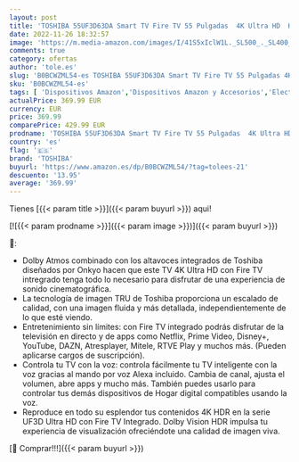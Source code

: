```yaml
---
layout: post
title: 'TOSHIBA 55UF3D63DA Smart TV Fire TV 55 Pulgadas  4K Ultra HD  HDR10  Prime Video  Netflix  Control de Voz Alexa  HDMI 2.1  Baja latencia para Gaming  Bluetooth  USB  Sonido Onkyo  Airplay '
date: 2022-11-26 18:32:57
image: 'https://m.media-amazon.com/images/I/41S5xIclW1L._SL500_._SL400_.jpg'
comments: true
category: ofertas
author: 'tole.es'
slug: 'B0BCWZML54-es TOSHIBA 55UF3D63DA Smart TV Fire TV 55 Pulgadas 4K Ultra...'
sku: 'B0BCWZML54-es'
tags: [ 'Dispositivos Amazon','Dispositivos Amazon y Accesorios','Electrónica','Fire TV','TV, vídeo y home cinema','Televisores','Televisores inteligentes','smart','toshiba','tv','🇪🇸', ]
actualPrice: 369.99 EUR
currency: EUR
price: 369.99
comparePrice: 429.99 EUR
prodname: 'TOSHIBA 55UF3D63DA Smart TV Fire TV 55 Pulgadas  4K Ultra HD  HDR10  Prime Video  Netflix  Control de Voz Alexa  HDMI 2.1  Baja latencia para Gaming  Bluetooth  USB  Sonido Onkyo  Airplay '
country: 'es'
flag: '🇪🇸'
brand: 'TOSHIBA'
buyurl: 'https://www.amazon.es/dp/B0BCWZML54/?tag=tolees-21'
descuento: '13.95'
average: '369.99'
---
```


Tienes [{{< param title >}}]({{< param buyurl >}}) aqui!

[![{{< param prodname >}}]({{< param image >}})]({{< param buyurl >}})

🔎:

- Dolby Atmos combinado con los altavoces integrados de Toshiba diseñados por Onkyo hacen que este TV 4K Ultra HD con Fire TV intregrado tenga todo lo necesario para disfrutar de una experiencia de sonido cinematográfica.
- La tecnología de imagen TRU de Toshiba proporciona un escalado de calidad, con una imagen fluida y más detallada, independientemente de lo que esté viendo.
- Entretenimiento sin límites: con Fire TV integrado podrás disfrutar de la televisión en directo y de apps como Netflix, Prime Video, Disney+, YouTube, DAZN, Atresplayer, Mitele, RTVE Play y muchos más. (Pueden aplicarse cargos de suscripción).
- Controla tu TV con la voz: controla fácilmente tu TV inteligente con la voz gracias al mando por voz Alexa incluido. Cambia de canal, ajusta el volumen, abre apps y mucho más. También puedes usarlo para controlar tus demás dispositivos de Hogar digital compatibles usando la voz.
- Reproduce en todo su esplendor tus contenidos 4K HDR en la serie UF3D Ultra HD con Fire TV Integrado. Dolby Vision HDR impulsa tu experiencia de visualización ofreciéndote una calidad de imagen viva.

[🛒 Comprar!!!]({{< param buyurl >}})
